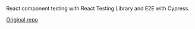 React component testing with React Testing Library and E2E with Cypress.

<a href="https://github.com/cypress-io/cypress-realworld-app">Original repo</a>